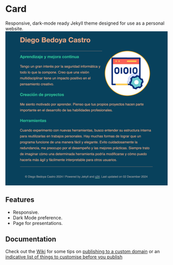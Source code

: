 # Card

Responsive, dark-mode ready Jekyll theme designed for use as a personal website.  
![Screenshot de la página](card.png)

## Features
- Responsive.
- Dark Mode preference.
- Page for presentations.

## Documentation

Check out the [Wiki](https://github.com/q3it/card/wiki) for some tips on [publishing to a custom domain](https://github.com/q3it/card/wiki/Publishing-your-website) or an [indicative list of things to customise before you publish](https://github.com/q3it/card/wiki/Customising-your-website) 
